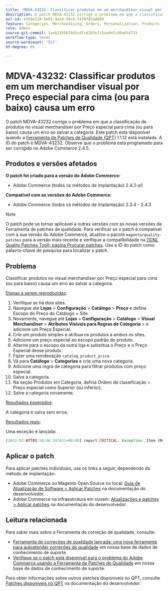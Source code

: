 ```yaml
---
title: 'MDVA-43232: Classificar produtos em um merchandiser visual por Preço especial para cima (ou para baixo) causa um erro'
description: O patch MDVA-43232 corrige o problema em que a classificação de produtos no visual merchandiser por Preço especial para cima (ou para baixo) causa um erro ao salvar a categoria. Este patch está disponível quando a [Ferramenta de correções de qualidade (QPT)](/help/announcements/adobe-commerce-announcements/magento-quality-patches-released-new-tool-to-self-serve-quality-patches.md) 1.1.12 está instalada. A ID do patch é MDVA-43232. Observe que o problema está programado para ser corrigido no Adobe Commerce 2.4.5.
exl-id: e958a219-5e93-4ae4-94cb-f478f82ad060
feature: Categories, Merchandising, Orders, Personalization, Products
role: Admin
source-git-commit: 2aeb2355b74d1cdfc62b5e7c5aa04fcd0a654733
workflow-type: tm+mt
source-wordcount: '517'
ht-degree: 0%

---
```


# MDVA-43232: Classificar produtos em um merchandiser visual por Preço especial para cima (ou para baixo) causa um erro

O patch MDVA-43232 corrige o problema em que a classificação de produtos no visual merchandiser por Preço especial para cima (ou para baixo) causa um erro ao salvar a categoria. Este patch está disponível quando a [Ferramenta de Patches de Qualidade (QPT)](/help/announcements/adobe-commerce-announcements/magento-quality-patches-released-new-tool-to-self-serve-quality-patches.md) 1.1.12 está instalada. A ID do patch é MDVA-43232. Observe que o problema está programado para ser corrigido no Adobe Commerce 2.4.5.

## Produtos e versões afetados

**O patch foi criado para a versão do Adobe Commerce:**

* Adobe Commerce (todos os métodos de implantação) 2.4.2-p1

**Compatível com as versões do Adobe Commerce:**

* Adobe Commerce (todos os métodos de implantação) 2.3.4 - 2.4.3

>[!NOTE]
>
>O patch pode se tornar aplicável a outras versões com as novas versões da Ferramenta de patches de qualidade. Para verificar se o patch é compatível com a sua versão do Adobe Commerce, atualize o pacote `magento/quality-patches` para a versão mais recente e verifique a compatibilidade na [[!DNL Quality Patches Tool]: página Procurar patches](https://experienceleague.adobe.com/tools/commerce-quality-patches/index.html?lang=pt-BR). Use a ID do patch como palavra-chave de pesquisa para localizar o patch.

## Problema

Classificar produtos no visual merchandiser por Preço especial para cima (ou para baixo) causa um erro ao salvar a categoria.

<u>Etapas a serem reproduzidas</u>:

1. Verifique se há dois sites.
1. Navegue até **Lojas** > **Configuração** > **Catálogo** > **Preço** e defina Escopo do Preço do Catálogo = Site.
1. Novamente, navegue até **Lojas** > **Configuração** > **Catálogo** > **Visual Merchandiser** > **Atributos Visíveis para Regras de Categoria** > e adicione um Preço Especial.
1. Crie um produto simples e atribua os produtos a ambos os sites.
1. Adicione um preço especial ao escopo padrão do produto.
1. Alterne para o escopo da outra loja e substitua o Preço e o Preço Especial desse produto.
1. Fazer uma reindexação `catalog_product_price`.
1. Vá para **Catálogo** > **Categorias** e crie uma nova categoria.
1. Adicione uma regra de categoria para filtrar produtos com preço especial.
1. Salve a categoria.
1. Na seção Produtos em Categoria, defina Ordem de classificação = Preço especial como Superior (ou Inferior).
1. Salve a categoria novamente.

<u>Resultados esperados</u>:

A categoria é salva sem erros.

<u>Resultados reais</u>:

Uma exceção é lançada:

```php
[2022-02-07T05:58:46.297621+00:00] report.CRITICAL: Exception: Item (Magento\Catalog\Model\Product\Interceptor) with the same ID "1" already exists. in /lib/internal/Magento/Framework/Data/Collection.php:407
```

## Aplicar o patch

Para aplicar patches individuais, use os links a seguir, dependendo do método de implantação:

* Adobe Commerce ou Magento Open Source no local: [Guia de Atualização de Software > Aplicar Patches](https://experienceleague.adobe.com/pt-br/docs/commerce-operations/tools/quality-patches-tool/usage) na documentação do desenvolvedor.
* Adobe Commerce na infraestrutura em nuvem: [Atualizações e patches > Aplicar patches](https://experienceleague.adobe.com/pt-br/docs/commerce-cloud-service/user-guide/develop/upgrade/apply-patches) na documentação do desenvolvedor.

## Leitura relacionada

Para saber mais sobre a Ferramenta de correção de qualidade, consulte:

* [Ferramenta de correções de qualidade lançada: uma nova ferramenta para autoatender correções de qualidade](/help/announcements/adobe-commerce-announcements/magento-quality-patches-released-new-tool-to-self-serve-quality-patches.md) em nossa base de dados de conhecimento de suporte.
* [Verifique se o patch está disponível para o problema do Adobe Commerce usando a Ferramenta de Patches de Qualidade](/help/support-tools/patches-available-in-qpt-tool/check-patch-for-magento-issue-with-magento-quality-patches.md) em nossa base de dados de conhecimento de suporte.

Para obter informações sobre outros patches disponíveis no QPT, consulte [Patches disponíveis no QPT](https://experienceleague.adobe.com/tools/commerce-quality-patches/index.html?lang=pt-BR) na documentação do desenvolvedor.
